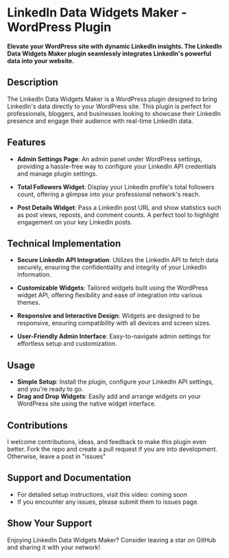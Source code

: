 # LinkedIn Data Widgets Maker - WordPress Plugin

**Elevate your WordPress site with dynamic LinkedIn insights. The LinkedIn Data Widgets Maker plugin seamlessly integrates LinkedIn's powerful data into your website.**

## Description

The LinkedIn Data Widgets Maker is a WordPress plugin designed to bring LinkedIn's data directly to your WordPress site. This plugin is perfect for professionals, bloggers, and businesses looking to showcase their LinkedIn presence and engage their audience with real-time LinkedIn data.

## Features

- **Admin Settings Page**: An admin panel under WordPress settings, providing a hassle-free way to configure your LinkedIn API credentials and manage plugin settings.
  
- **Total Followers Widget**: Display your LinkedIn profile's total followers count, offering a glimpse into your professional network's reach.

- **Post Details Widget**: Pass a LinkedIn post URL and show statistics such as post views, reposts, and comment counts. A perfect tool to highlight engagement on your key LinkedIn posts.

## Technical Implementation

- **Secure LinkedIn API Integration**: Utilizes the LinkedIn API to fetch data securely, ensuring the confidentiality and integrity of your LinkedIn information.

- **Customizable Widgets**: Tailored widgets built using the WordPress widget API, offering flexibility and ease of integration into various themes.

- **Responsive and Interactive Design**: Widgets are designed to be responsive, ensuring compatibility with all devices and screen sizes.

- **User-Friendly Admin Interface**: Easy-to-navigate admin settings for effortless setup and customization.

## Usage

- **Simple Setup**: Install the plugin, configure your LinkedIn API settings, and you're ready to go.
- **Drag and Drop Widgets**: Easily add and arrange widgets on your WordPress site using the native widget interface.

## Contributions

I welcome contributions, ideas, and feedback to make this plugin even better. Fork the repo and create a pull request if you are into development. Otherwise, leave a post in "issues"

## Support and Documentation

- For detailed setup instructions, visit this video: coming soon
- If you encounter any issues, please submit them to issues page.

## Show Your Support

Enjoying LinkedIn Data Widgets Maker? Consider leaving a star on GitHub and sharing it with your network!
